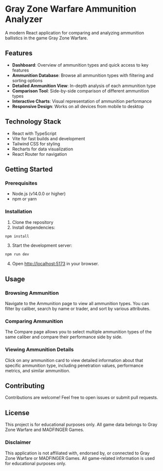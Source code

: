 # Gray Zone Warfare Ammunition Analyzer

A modern React application for comparing and analyzing ammunition ballistics in the game Gray Zone Warfare.

## Features

- **Dashboard**: Overview of ammunition types and quick access to key features
- **Ammunition Database**: Browse all ammunition types with filtering and sorting options
- **Detailed Ammunition View**: In-depth analysis of each ammunition type
- **Comparison Tool**: Side-by-side comparison of different ammunition types
- **Interactive Charts**: Visual representation of ammunition performance
- **Responsive Design**: Works on all devices from mobile to desktop

## Technology Stack

- React with TypeScript
- Vite for fast builds and development
- Tailwind CSS for styling
- Recharts for data visualization
- React Router for navigation

## Getting Started

### Prerequisites

- Node.js (v14.0.0 or higher)
- npm or yarn

### Installation

1. Clone the repository
2. Install dependencies:

```bash
npm install
```

3. Start the development server:

```bash
npm run dev
```

4. Open [http://localhost:5173](http://localhost:5173) in your browser.

## Usage

### Browsing Ammunition

Navigate to the Ammunition page to view all ammunition types. You can filter by caliber, search by name or trader, and sort by various attributes.

### Comparing Ammunition

The Compare page allows you to select multiple ammunition types of the same caliber and compare their performance side by side.

### Viewing Ammunition Details

Click on any ammunition card to view detailed information about that specific ammunition type, including penetration values, performance metrics, and similar ammunition.

## Contributing

Contributions are welcome! Feel free to open issues or submit pull requests.

## License

This project is for educational purposes only. All game data belongs to Gray Zone Warfare and MADFINGER Games.

### Disclaimer

This application is not affiliated with, endorsed by, or connected to Gray Zone Warfare or MADFINGER Games. All game-related information is used for educational purposes only.